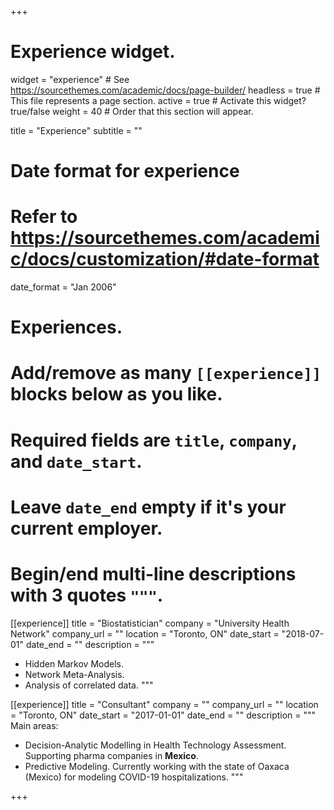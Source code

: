 +++
# Experience widget.
widget = "experience"  # See https://sourcethemes.com/academic/docs/page-builder/
headless = true  # This file represents a page section.
active = true  # Activate this widget? true/false
weight = 40  # Order that this section will appear.

title = "Experience"
subtitle = ""

# Date format for experience
#   Refer to https://sourcethemes.com/academic/docs/customization/#date-format
date_format = "Jan 2006"

# Experiences.
#   Add/remove as many `[[experience]]` blocks below as you like.
#   Required fields are `title`, `company`, and `date_start`.
#   Leave `date_end` empty if it's your current employer.
#   Begin/end multi-line descriptions with 3 quotes `"""`.
[[experience]]
  title = "Biostatistician"
  company = "University Health Network"
  company_url = ""
  location = "Toronto, ON"
  date_start = "2018-07-01"
  date_end = ""
  description = """
   * Hidden Markov Models. 
   * Network Meta-Analysis. 
   * Analysis of correlated data.
  """


[[experience]]
  title = "Consultant"
  company = ""
  company_url = ""
  location = "Toronto, ON"
  date_start = "2017-01-01"
  date_end = ""
  description = """
  Main areas:
  
  * Decision-Analytic Modelling in Health Technology Assessment. Supporting pharma companies in **Mexico**.
  * Predictive Modeling. Currently working with the state of Oaxaca (Mexico) for modeling COVID-19 hospitalizations.
  """

+++
